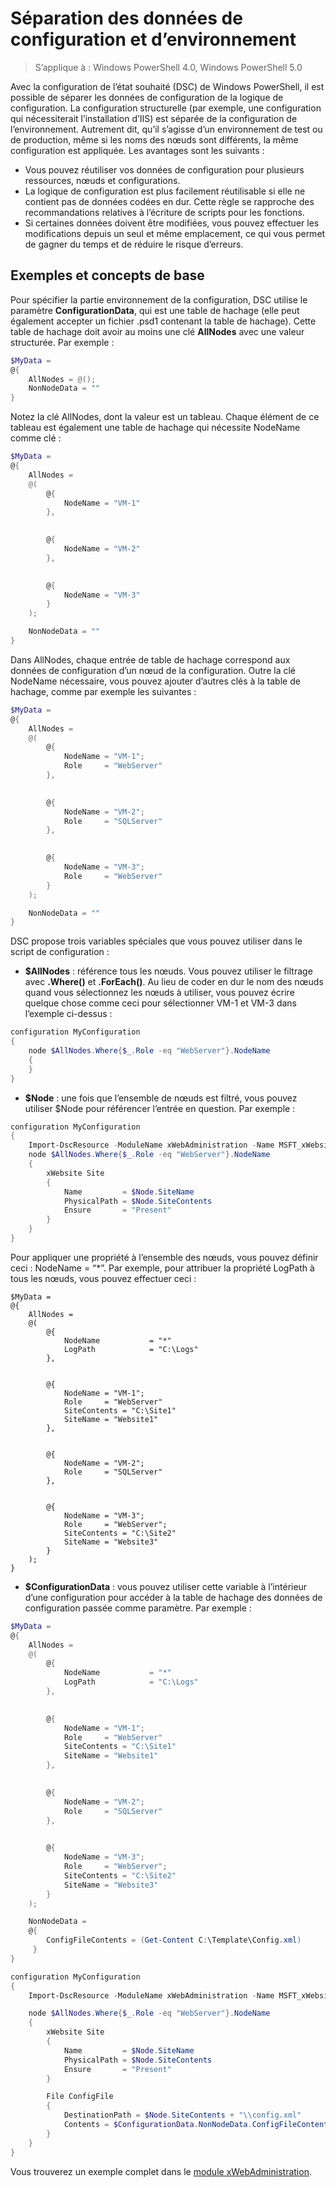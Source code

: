 # Séparation des données de configuration et d’environnement

>S’applique à : Windows PowerShell 4.0, Windows PowerShell 5.0

Avec la configuration de l’état souhaité (DSC) de Windows PowerShell, il est possible de séparer les données de configuration de la logique de configuration. La configuration structurelle (par exemple, une configuration qui nécessiterait l’installation d’IIS) est séparée de la configuration de l’environnement. Autrement dit, qu’il s’agisse d’un environnement de test ou de production, même si les noms des nœuds sont différents, la même configuration est appliquée. Les avantages sont les suivants :

* Vous pouvez réutiliser vos données de configuration pour plusieurs ressources, nœuds et configurations.
* La logique de configuration est plus facilement réutilisable si elle ne contient pas de données codées en dur. Cette règle se rapproche des recommandations relatives à l’écriture de scripts pour les fonctions.
* Si certaines données doivent être modifiées, vous pouvez effectuer les modifications depuis un seul et même emplacement, ce qui vous permet de gagner du temps et de réduire le risque d’erreurs.

## Exemples et concepts de base

Pour spécifier la partie environnement de la configuration, DSC utilise le paramètre **ConfigurationData**, qui est une table de hachage (elle peut également accepter un fichier .psd1 contenant la table de hachage). Cette table de hachage doit avoir au moins une clé **AllNodes** avec une valeur structurée. Par exemple :

```powershell
$MyData = 
@{
    AllNodes = @();
    NonNodeData = ""   
}
```

Notez la clé AllNodes, dont la valeur est un tableau. Chaque élément de ce tableau est également une table de hachage qui nécessite NodeName comme clé :

```powershell
$MyData = 
@{
    AllNodes = 
    @(
        @{
            NodeName = "VM-1"
        },

 
        @{
            NodeName = "VM-2"
        },

 
        @{
            NodeName = "VM-3"
        }
    );

    NonNodeData = ""   
}
```

Dans AllNodes, chaque entrée de table de hachage correspond aux données de configuration d’un nœud de la configuration. Outre la clé NodeName nécessaire, vous pouvez ajouter d’autres clés à la table de hachage, comme par exemple les suivantes :

```powershell
$MyData = 
@{
    AllNodes = 
    @(
        @{
            NodeName = "VM-1";
            Role     = "WebServer"
        },

 
        @{
            NodeName = "VM-2";
            Role     = "SQLServer"
        },

 
        @{
            NodeName = "VM-3";
            Role     = "WebServer"
        }
    );

    NonNodeData = ""   
}
```

DSC propose trois variables spéciales que vous pouvez utiliser dans le script de configuration :

* **$AllNodes** : référence tous les nœuds. Vous pouvez utiliser le filtrage avec **.Where()** et **.ForEach()**. Au lieu de coder en dur le nom des nœuds quand vous sélectionnez les nœuds à utiliser, vous pouvez écrire quelque chose comme ceci pour sélectionner VM-1 et VM-3 dans l’exemple ci-dessus :

```powershell
configuration MyConfiguration
{
    node $AllNodes.Where{$_.Role -eq "WebServer"}.NodeName
    {
    }
}
```

* **$Node** : une fois que l’ensemble de nœuds est filtré, vous pouvez utiliser $Node pour référencer l’entrée en question. Par exemple :

```powershell
configuration MyConfiguration
{
    Import-DscResource -ModuleName xWebAdministration -Name MSFT_xWebsite
    node $AllNodes.Where{$_.Role -eq "WebServer"}.NodeName
    {
        xWebsite Site
        {
            Name         = $Node.SiteName
            PhysicalPath = $Node.SiteContents
            Ensure       = "Present"
        }
    }
}
```

Pour appliquer une propriété à l’ensemble des nœuds, vous pouvez définir ceci : NodeName = “*”. Par exemple, pour attribuer la propriété LogPath à tous les nœuds, vous pouvez effectuer ceci :

```
$MyData = 
@{
    AllNodes = 
    @(
        @{
            NodeName           = "*"
            LogPath            = "C:\Logs"
        },

 
        @{
            NodeName = "VM-1";
            Role     = "WebServer"
            SiteContents = "C:\Site1"
            SiteName = "Website1"
        },

 
        @{
            NodeName = "VM-2";
            Role     = "SQLServer"
        },

 
        @{
            NodeName = "VM-3";
            Role     = "WebServer";
            SiteContents = "C:\Site2"
            SiteName = "Website3"
        }
    );
}
```

* **$ConfigurationData** : vous pouvez utiliser cette variable à l’intérieur d’une configuration pour accéder à la table de hachage des données de configuration passée comme paramètre. Par exemple :

```powershell
$MyData = 
@{
    AllNodes = 
    @(
        @{
            NodeName           = "*"
            LogPath            = "C:\Logs"
        },

 
        @{
            NodeName = "VM-1";
            Role     = "WebServer"
            SiteContents = "C:\Site1"
            SiteName = "Website1"
        },

 
        @{
            NodeName = "VM-2";
            Role     = "SQLServer"
        },
 

        @{
            NodeName = "VM-3";
            Role     = "WebServer";
            SiteContents = "C:\Site2"
            SiteName = "Website3"
        }
    );

    NonNodeData = 
    @{
        ConfigFileContents = (Get-Content C:\Template\Config.xml)
     }   
} 

configuration MyConfiguration
{
    Import-DscResource -ModuleName xWebAdministration -Name MSFT_xWebsite

    node $AllNodes.Where{$_.Role -eq "WebServer"}.NodeName
    {
        xWebsite Site
        {
            Name         = $Node.SiteName
            PhysicalPath = $Node.SiteContents
            Ensure       = "Present"
        }

        File ConfigFile
        {
            DestinationPath = $Node.SiteContents + "\\config.xml"
            Contents = $ConfigurationData.NonNodeData.ConfigFileContents
        }
    }
}
```

Vous trouverez un exemple complet dans le [module xWebAdministration](https://powershellgallery.com/packages/xWebAdministration).
<!--HONumber=Feb16_HO4-->
